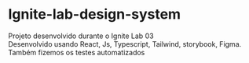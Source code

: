 # Ignite-lab-design-system
Projeto desenvolvido durante o Ignite Lab 03
</br>
Desenvolvido usando React, Js, Typescript, Tailwind, storybook, Figma.
</br>
Também fizemos os testes automatizados
